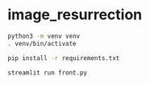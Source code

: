 # image_resurrection


```bash
python3 -m venv venv
. venv/bin/activate
```

```bash
pip install -r requirements.txt
```

```bash
streamlit run front.py
```